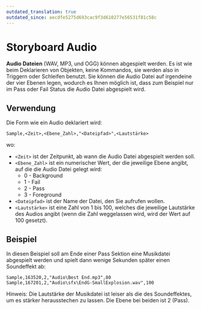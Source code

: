 ```yaml
---
outdated_translation: true
outdated_since: aecdfe5275d693cac9f3d610277e56531f81c58c
---
```


# Storyboard Audio

**Audio Dateien** (WAV, MP3, und OGG) können abgespielt werden. Es ist wie beim Deklarieren von Objekten, keine Kommandos, sie werden also in Triggern oder Schleifen benutzt. Sie können die Audio Datei auf irgendeine der vier Ebenen legen, wodurch es Ihnen möglich ist, dass zum Beispiel nur im Pass oder Fail Status die Audio Datei abgespielt wird.

## Verwendung

Die Form wie ein Audio deklariert wird:

`Sample,<Zeit>,<Ebene_Zahl>,"<Dateipfad>",<Lautstärke>`

wo:

- `<Zeit>` ist der Zeitpunkt, ab wann die Audio Datei abgespielt werden soll.
- `<Ebene_Zahl>` ist ein numerischer Wert, der die jeweilige Ebene angibt, auf die die Audio Datei gelegt wird:
  - 0 - Background
  - 1 - Fail
  - 2 - Pass
  - 3 - Foreground
- `<Dateipfad>` ist der Name der Datei, den Sie aufrufen wollen.
- `<Lautstärke>` ist eine Zahl von 1 bis 100, welches die jeweilige Lautstärke des Audios angibt (wenn die Zahl weggelassen wird, wird der Wert auf 100 gesetzt).

## Beispiel

In diesen Beispiel soll am Ende einer Pass Sektion eine Musikdatei abgespielt werden und spielt dann wenige Sekunden später einen Soundeffekt ab:

```
Sample,163520,2,"Audio\Best End.mp3",80
Sample,167201,2,"Audio\sfx\EndG-SmallExplosion.wav",100
```

Hinweis: Die Lautstärke der Musikdatei ist leiser als die des Soundeffektes, um es stärker herausstechen zu lassen. Die Ebene bei beiden ist 2 (Pass).
